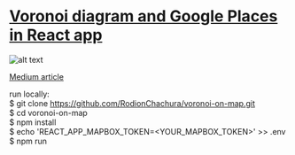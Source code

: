 # [Voronoi diagram and Google Places in React app](https://rodionchachura.github.io/voronoi-on-map/)
![alt text](https://cdn-images-1.medium.com/max/1250/1*bxVmRu4FQKS84JOIGUgyxA.png)

[Medium article](https://medium.com/@geekrodion/voronoi-diagram-and-google-places-in-react-app-32c1185f6a0)

run locally: <br />
$ git clone https://github.com/RodionChachura/voronoi-on-map.git <br />
$ cd voronoi-on-map <br />
$ npm install <br />
$ echo 'REACT_APP_MAPBOX_TOKEN=<YOUR_MAPBOX_TOKEN>' >> .env <br />
$ npm run <br />
